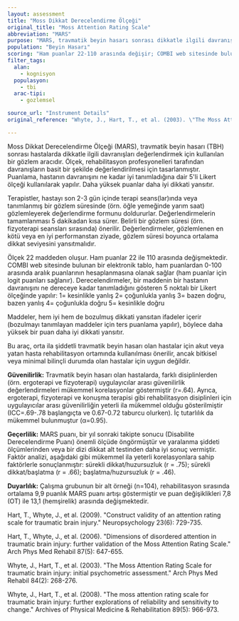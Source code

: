 ```yaml
---
layout: assessment
title: "Moss Dikkat Derecelendirme Ölçeği"
original_title: "Moss Attention Rating Scale"
abbreviation: "MARS"
purpose: "MARS, travmatik beyin hasarı sonrası dikkatle ilgili davranışları ölçmek için kullanılan bir gözlemsel araçtır."
population: "Beyin Hasarı"
scoring: "Ham puanlar 22-110 arasında değişir; COMBI web sitesinde bulunan bir elektronik tablo, ham puanlardan 0-100 arasında aralık puanlarının hesaplanmasına olanak tanır (ham puanlar için logit puanları sağlanır). Puanlama, bir maddenin bir hastanın davranışını ne dereceye kadar tanımladığını gösteren 5 noktalı bir Likert ölçeği üzerinde yapılır."
filter_tags:
  alan:
    - kognisyon
  populasyon:
    - tbi
  arac-tipi:
    - gozlemsel

source_url: "Instrument Details"
original_reference: "Whyte, J., Hart, T., et al. (2003). \"The Moss Attention Rating Scale for traumatic brain injury: initial psychometric assessment.\" Arch Phys Med Rehabil 84(2): 268-276."

---
```




Moss Dikkat Derecelendirme Ölçeği (MARS), travmatik beyin hasarı (TBH) sonrası hastalarda dikkatle ilgili davranışları değerlendirmek için kullanılan bir gözlem aracıdır. Ölçek, rehabilitasyon profesyonelleri tarafından davranışların basit bir şekilde değerlendirilmesi için tasarlanmıştır. Puanlama, hastanın davranışını ne kadar iyi tanımladığına dair 5'li Likert ölçeği kullanılarak yapılır. Daha yüksek puanlar daha iyi dikkati yansıtır.


Terapistler, hastayı son 2-3 gün içinde terapi seans(lar)ında veya tanımlanmış bir gözlem süresinde (örn. öğle yemeğinde yarım saat) gözlemleyerek değerlendirme formunu doldururlar. Değerlendirmelerin tamamlanması 5 dakikadan kısa sürer. Belirli bir gözlem süresi (örn. fizyoterapi seansları sırasında) önerilir. Değerlendirmeler, gözlemlenen en kötü veya en iyi performanstan ziyade, gözlem süresi boyunca ortalama dikkat seviyesini yansıtmalıdır.


Ölçek 22 maddeden oluşur. Ham puanlar 22 ile 110 arasında değişmektedir. COMBI web sitesinde bulunan bir elektronik tablo, ham puanlardan 0-100 arasında aralık puanlarının hesaplanmasına olanak sağlar (ham puanlar için logit puanları sağlanır). Derecelendirmeler, bir maddenin bir hastanın davranışını ne dereceye kadar tanımladığını gösteren 5 noktalı bir Likert ölçeğinde yapılır:
1= kesinlikle yanlış
2= çoğunlukla yanlış
3= bazen doğru, bazen yanlış
4= çoğunlukla doğru
5= kesinlikle doğru

Maddeler, hem iyi hem de bozulmuş dikkati yansıtan ifadeler içerir (bozulmayı tanımlayan maddeler için ters puanlama yapılır), böylece daha yüksek bir puan daha iyi dikkati yansıtır.


Bu araç, orta ila şiddetli travmatik beyin hasarı olan hastalar için akut veya yatan hasta rehabilitasyon ortamında kullanılması önerilir, ancak bitkisel veya minimal bilinçli durumda olan hastalar için uygun değildir.


**Güvenilirlik:**
Travmatik beyin hasarı olan hastalarda, farklı disiplinlerden (örn. ergoterapi ve fizyoterapi) uygulayıcılar arası güvenilirlik değerlendirmeleri mükemmel korelasyonlar göstermiştir (r=.64). Ayrıca, ergoterapi, fizyoterapi ve konuşma terapisi gibi rehabilitasyon disiplinleri için uygulayıcılar arası güvenilirliğin yeterli ila mükemmel olduğu gösterilmiştir (ICC=.69-.78 başlangıçta ve 0.67-0.72 taburcu olurken). İç tutarlılık da mükemmel bulunmuştur (α=0.95).

**Geçerlilik:**
MARS puanı, bir yıl sonraki takipte sonucu (Disabilite Derecelendirme Puanı) önemli ölçüde öngörmüştür ve yaralanma şiddeti ölçümlerinden veya bir dizi dikkat alt testinden daha iyi sonuç vermiştir. Faktör analizi, aşağıdaki gibi mükemmel ila yeterli korelasyonlara sahip faktörlerle sonuçlanmıştır: sürekli dikkat/huzursuzluk (r = .75); sürekli dikkat/başlatma (r = .66); başlatma/huzursuzluk (r = .46).

**Duyarlılık:**
Çalışma grubunun bir alt örneği (n=104), rehabilitasyon sırasında ortalama 9,9 puanlık MARS puanı artışı göstermiştir ve puan değişiklikleri 7,8 (OT) ile 13,1 (hemşirelik) arasında değişmektedir.


Hart, T., Whyte, J., et al. (2009). "Construct validity of an attention rating scale for traumatic brain injury." Neuropsychology 23(6): 729-735.

Hart, T., Whyte, J., et al. (2006). "Dimensions of disordered attention in traumatic brain injury: further validation of the Moss Attention Rating Scale." Arch Phys Med Rehabil 87(5): 647-655.

Whyte, J., Hart, T., et al. (2003). "The Moss Attention Rating Scale for traumatic brain injury: initial psychometric assessment." Arch Phys Med Rehabil 84(2): 268-276.

Whyte, J., Hart, T., et al. (2008). "The moss attention rating scale for traumatic brain injury: further explorations of reliability and sensitivity to change." Archives of Physical Medicine & Rehabilitation 89(5): 966-973.
```